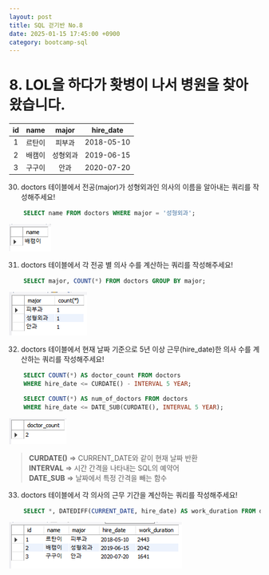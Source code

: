 ```yaml
---
layout: post
title: SQL 걷기반 No.8
date: 2025-01-15 17:45:00 +0900
category: bootcamp-sql
---
```


# 8. LOL을 하다가 홧병이 나서 병원을 찾아왔습니다.

| id | name | major | hire_date |
|:--:|:----:|:-----:|:---------:|
| 1  | 르탄이 | 피부과   | 2018-05-10 |
| 2  | 배캠이 | 성형외과 | 2019-06-15 |
| 3  | 구구이 | 안과     | 2020-07-20 |

30. doctors 테이블에서 전공(major)가 성형외과인 의사의 이름을 알아내는 쿼리를 작성해주세요!
```sql
    SELECT name FROM doctors WHERE major = '성형외과';
```
![walk8-30](/public/img/walk8-30.png)

31. doctors 테이블에서 각 전공 별 의사 수를 계산하는 쿼리를 작성해주세요!
```sql
    SELECT major, COUNT(*) FROM doctors GROUP BY major;
```
![walk8-31](/public/img/walk8-31.png)

32. doctors 테이블에서 현재 날짜 기준으로 5년 이상 근무(hire_date)한 의사 수를 계산하는 쿼리를 작성해주세요!
```sql
    SELECT COUNT(*) AS doctor_count FROM doctors  
    WHERE hire_date <= CURDATE() - INTERVAL 5 YEAR;
```
```sql
    SELECT COUNT(*) AS num_of_doctors FROM doctors 
    WHERE hire_date <= DATE_SUB(CURDATE(), INTERVAL 5 YEAR);
```
![walk8-32](/public/img/walk8-32.png)
> **CURDATE()** => CURRENT_DATE와 같이 현재 날짜 반환  
**INTERVAL** => 시간 간격을 나타내는 SQL의 예약어  
**DATE_SUB** => 날짜에서 특정 간격을 빼는 함수

33. doctors 테이블에서 각 의사의 근무 기간을 계산하는 쿼리를 작성해주세요!
```sql
    SELECT *, DATEDIFF(CURRENT_DATE, hire_date) AS work_duration FROM doctors; 
```
![walk8-33](/public/img/walk8-33.png)
